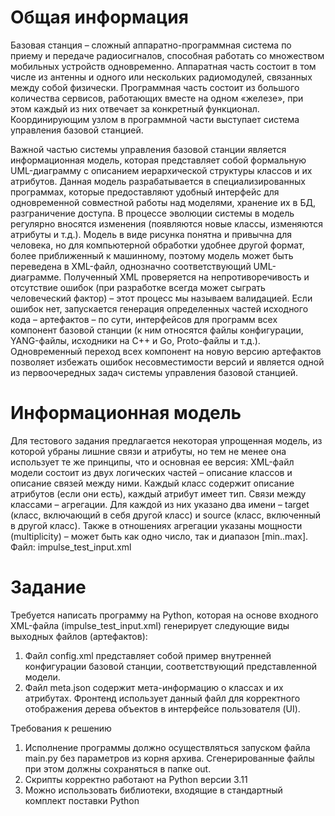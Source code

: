 # Общая информация
Базовая станция – сложный аппаратно-программная система по приему и передаче
радиосигналов, способная работать со множеством мобильных устройств одновременно.
Аппаратная часть состоит в том числе из антенны и одного или нескольких радиомодулей,
связанных между собой физически. Программная часть состоит из большого количества
сервисов, работающих вместе на одном «железе», при этом каждый из них отвечает за
конкретный функционал. Координирующим узлом в программной части выступает система
управления базовой станцией.

Важной частью системы управления базовой станции является информационная модель, которая
представляет собой формальную UML-диаграмму с описанием иерархической структуры классов
и их атрибутов. Данная модель разрабатывается в специализированных программах, которые
предоставляют удобный интерфейс для одновременной совместной работы над моделями,
хранение их в БД, разграничение доступа. В процессе эволюции системы в модель регулярно
вносятся изменения (появляются новые классы, изменяются атрибуты и т.д.).
Модель в виде рисунка понятна и привычна для человека, но для компьютерной обработки
удобнее другой формат, более приближенный к машинному, поэтому модель может быть
переведена в XML-файл, однозначно соответствующий UML-диаграмме.
Полученный XML проверяется на непротиворечивость и отсутствие ошибок (при разработке всегда
может сыграть человеческий фактор) – этот процесс мы называем валидацией. Если ошибок нет,
запускается генерация определенных частей исходного кода – артефактов – по сути,
интерфейсов для программ всех компонент базовой станции (к ним относятся файлы
конфигурации, YANG-файлы, исходники на С++ и Go, Proto-файлы и т.д.). Одновременный переход
всех компонент на новую версию артефактов позволяет избежать ошибок несовместимости
версий и является одной из первоочередных задач системы управления базовой станцией.

# Информационная модель
Для тестового задания предлагается некоторая упрощенная модель, из которой убраны лишние
связи и атрибуты, но тем не менее она использует те же принципы, что и основная ее версия:
XML-файл модели состоит из двух логических частей – описание классов и описание связей между
ними. Каждый класс содержит описание атрибутов (если они есть), каждый атрибут имеет тип.
Связи между классами – агрегации. Для каждой из них указано два имени – target (класс,
включающий в себя другой класс) и source (класс, включенный в другой класс). Также в
отношениях агрегации указаны мощности (multiplicity) – может быть как одно число, так и
диапазон [min..max].\
Файл: impulse_test_input.xml
# Задание
Требуется написать программу на Python, которая на основе входного XML-файла
(impulse_test_input.xml) генерирует следующие виды выходных файлов (артефактов):
1. Файл config.xml представляет собой пример внутренней конфигурации базовой станции,
соответствующий представленной модели.
2. Файл meta.json содержит мета-информацию о классах и их атрибутах. Фронтенд
использует данный файл для корректного отображения дерева объектов в интерфейсе
пользователя (UI).

Требования к решению
1. Исполнение программы должно осуществляться запуском файла main.py без параметров
из корня архива. Сгенерированные файлы при этом должны сохраняться в папке out.
2. Скрипты корректно работают на Python версии 3.11
3. Можно использовать библиотеки, входящие в стандартный комплект поставки Python
